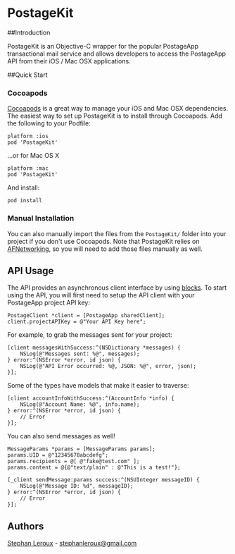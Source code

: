 PostageKit
==========

##Introduction

PostageKit is an Objective-C wrapper for the popular PostageApp transactional mail service and allows developers to access the PostageApp API from their iOS / Mac OSX applications.

##Quick Start

### Cocoapods

[Cocoapods](http://cocoapods.org/) is a great way to manage your iOS and Mac OSX dependencies. The easiest way to set up PostageKit is to install through Cocoapods. Add the following to your Podfile:

	platform :ios
	pod 'PostageKit'
	
…or for Mac OS X

	platform :mac
	pod 'PostageKit'
	
And install:

	pod install
	
### Manual Installation

You can also manually import the files from the `PostageKit/` folder into your project if you don't use Cocoapods. Note that PostageKit relies on [AFNetworking](https://github.com/AFNetworking/AFNetworking), so you will need to add those files manually as well.


## API Usage

The API provides an asynchronous client interface by using [blocks](http://developer.apple.com/library/ios/#documentation/cocoa/Conceptual/Blocks/Articles/00_Introduction.html). To start using the API, you will first need to setup the API client with your PostageApp project API key:

	PostageClient *client = [PostageApp sharedClient];
	client.projectAPIKey = @"Your API Key here";

For example, to grab the messages sent for your project:
	
	[client messagesWithSuccess:^(NSDictionary *messages) {
		NSLog(@"Messages sent: %@", messages);
	} error:^(NSError *error, id json) {
		NSLog(@"API Error occurred: %@, JSON: %@", error, json);
	}];
	
Some of the types have models that make it easier to traverse:
	
	[client accountInfoWithSuccess:^(AccountInfo *info) {
		NSLog(@"Account Name: %@", info.name);
	} error:^(NSError *error, id json) {
		// Error
	}];

You can also send messages as well!

	MessageParams *params = [MessageParams params];
    params.UID = @"12345678abcdefg";
    params.recipients = @[ @"fake@test.com" ];
    params.content = @{@"text/plain" : @"This is a test!"};
    
    [_client sendMessage:params success:^(NSUInteger messageID) {
        NSLog(@"Message ID: %d", messageID);
    } error:^(NSError *error, id json) {
		// Error
    }];
    
## Authors

[Stephan Leroux](https://github.com/sleroux/) - stephanleroux@gmail.com
